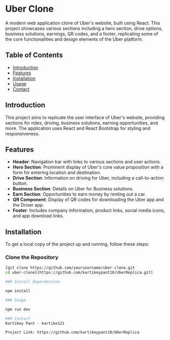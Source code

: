 # Uber Clone

A modern web application clone of Uber's website, built using React. This project showcases various sections including a hero section, drive options, business solutions, earnings, QR codes, and a footer, replicating some of the core functionalities and design elements of the Uber platform.

## Table of Contents

- [Introduction](#introduction)
- [Features](#features)
- [Installation](#installation)
- [Usage](#usage)
- [Contact](#contact)

## Introduction

This project aims to replicate the user interface of Uber's website, providing sections for rides, driving, business solutions, earning opportunities, and more. The application uses React and React Bootstrap for styling and responsiveness.

## Features

- **Header**: Navigation bar with links to various sections and user actions.
- **Hero Section**: Prominent display of Uber's core value proposition with a form for entering location and destination.
- **Drive Section**: Information on driving for Uber, including a call-to-action button.
- **Business Section**: Details on Uber for Business solutions.
- **Earn Section**: Opportunities to earn money by renting out a car.
- **QR Component**: Display of QR codes for downloading the Uber app and the Driver app.
- **Footer**: Includes company information, product links, social media icons, and app download links.

## Installation

To get a local copy of the project up and running, follow these steps:

### Clone the Repository

```bash
[git clone https://github.com/yourusername/uber-clone.git
cd uber-clone](https://github.com/kartikeypant18/UberReplica.git)

### Install Dependencies

npm install

### Usage

npm run dev

### Contact
Kartikey Pant - kartike121

Project Link: https://github.com/kartikeypant18/UberReplica

